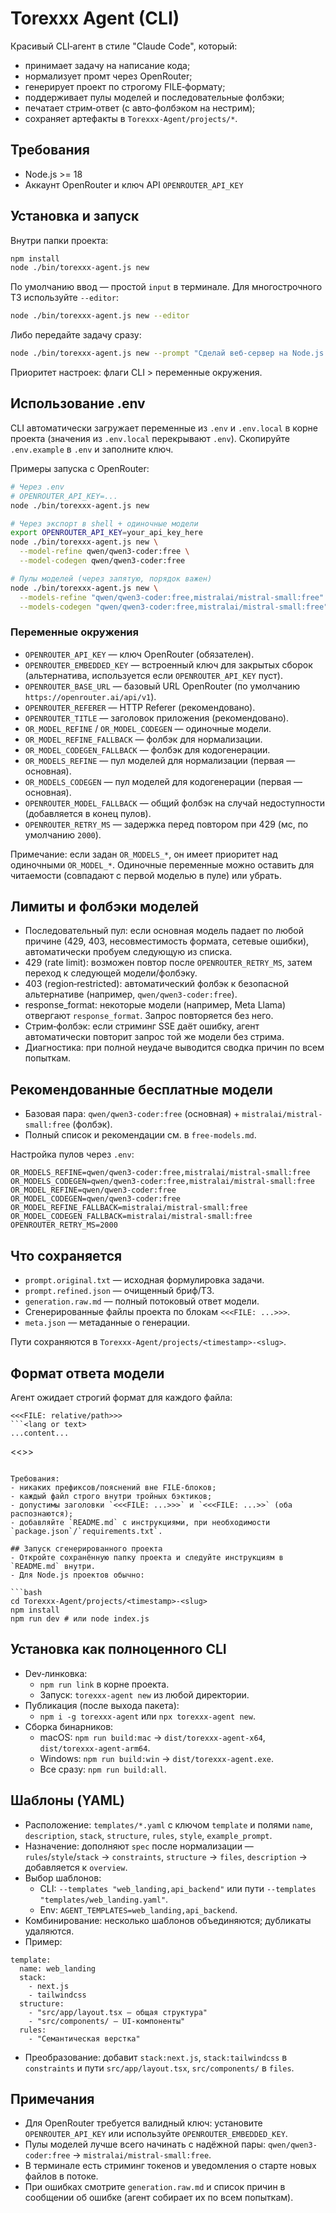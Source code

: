 # Torexxx Agent (CLI)

Красивый CLI‑агент в стиле "Claude Code", который:
- принимает задачу на написание кода;
- нормализует промт через OpenRouter;
- генерирует проект по строгому FILE‑формату;
- поддерживает пулы моделей и последовательные фолбэки;
- печатает стрим‑ответ (с авто‑фолбэком на нестрим);
- сохраняет артефакты в `Torexxx-Agent/projects/*`.

## Требования
- Node.js >= 18
- Аккаунт OpenRouter и ключ API `OPENROUTER_API_KEY`

## Установка и запуск
Внутри папки проекта:

```bash
npm install
node ./bin/torexxx-agent.js new
```

По умолчанию ввод — простой `input` в терминале. Для многострочного ТЗ используйте `--editor`:

```bash
node ./bin/torexxx-agent.js new --editor
```

Либо передайте задачу сразу:

```bash
node ./bin/torexxx-agent.js new --prompt "Сделай веб‑сервер на Node.js с кнопкой и счётом кликов"
```

Приоритет настроек: флаги CLI > переменные окружения.

## Использование .env
CLI автоматически загружает переменные из `.env` и `.env.local` в корне проекта (значения из `.env.local` перекрывают `.env`). Скопируйте `.env.example` в `.env` и заполните ключ.

Примеры запуска с OpenRouter:

```bash
# Через .env
# OPENROUTER_API_KEY=...
node ./bin/torexxx-agent.js new

# Через экспорт в shell + одиночные модели
export OPENROUTER_API_KEY=your_api_key_here
node ./bin/torexxx-agent.js new \
  --model-refine qwen/qwen3-coder:free \
  --model-codegen qwen/qwen3-coder:free

# Пулы моделей (через запятую, порядок важен)
node ./bin/torexxx-agent.js new \
  --models-refine "qwen/qwen3-coder:free,mistralai/mistral-small:free" \
  --models-codegen "qwen/qwen3-coder:free,mistralai/mistral-small:free"
```

### Переменные окружения
- `OPENROUTER_API_KEY` — ключ OpenRouter (обязателен).
- `OPENROUTER_EMBEDDED_KEY` — встроенный ключ для закрытых сборок (альтернатива, используется если `OPENROUTER_API_KEY` пуст).
- `OPENROUTER_BASE_URL` — базовый URL OpenRouter (по умолчанию `https://openrouter.ai/api/v1`).
- `OPENROUTER_REFERER` — HTTP Referer (рекомендовано).
- `OPENROUTER_TITLE` — заголовок приложения (рекомендовано).
- `OR_MODEL_REFINE` / `OR_MODEL_CODEGEN` — одиночные модели.
- `OR_MODEL_REFINE_FALLBACK` — фолбэк для нормализации.
- `OR_MODEL_CODEGEN_FALLBACK` — фолбэк для кодогенерации.
- `OR_MODELS_REFINE` — пул моделей для нормализации (первая — основная).
- `OR_MODELS_CODEGEN` — пул моделей для кодогенерации (первая — основная).
- `OPENROUTER_MODEL_FALLBACK` — общий фолбэк на случай недоступности (добавляется в конец пулов).
- `OPENROUTER_RETRY_MS` — задержка перед повтором при 429 (мс, по умолчанию `2000`).

Примечание: если задан `OR_MODELS_*`, он имеет приоритет над одиночными `OR_MODEL_*`. Одиночные переменные можно оставить для читаемости (совпадают с первой моделью в пуле) или убрать.

## Лимиты и фолбэки моделей
- Последовательный пул: если основная модель падает по любой причине (429, 403, несовместимость формата, сетевые ошибки), автоматически пробуем следующую из списка.
- 429 (rate limit): возможен повтор после `OPENROUTER_RETRY_MS`, затем переход к следующей модели/фолбэку.
- 403 (region‑restricted): автоматический фолбэк к безопасной альтернативе (например, `qwen/qwen3-coder:free`).
- response_format: некоторые модели (например, Meta Llama) отвергают `response_format`. Запрос повторяется без него.
- Стрим‑фолбэк: если стриминг SSE даёт ошибку, агент автоматически повторит запрос той же модели без стрима.
- Диагностика: при полной неудаче выводится сводка причин по всем попыткам.

## Рекомендованные бесплатные модели
- Базовая пара: `qwen/qwen3-coder:free` (основная) + `mistralai/mistral-small:free` (фолбэк).
- Полный список и рекомендации см. в `free-models.md`.

Настройка пулов через `.env`:

```env
OR_MODELS_REFINE=qwen/qwen3-coder:free,mistralai/mistral-small:free
OR_MODELS_CODEGEN=qwen/qwen3-coder:free,mistralai/mistral-small:free
OR_MODEL_REFINE=qwen/qwen3-coder:free
OR_MODEL_CODEGEN=qwen/qwen3-coder:free
OR_MODEL_REFINE_FALLBACK=mistralai/mistral-small:free
OR_MODEL_CODEGEN_FALLBACK=mistralai/mistral-small:free
OPENROUTER_RETRY_MS=2000
```

## Что сохраняется
- `prompt.original.txt` — исходная формулировка задачи.
- `prompt.refined.json` — очищенный бриф/ТЗ.
- `generation.raw.md` — полный потоковый ответ модели.
- Сгенерированные файлы проекта по блокам `<<<FILE: ...>>>`.
- `meta.json` — метаданные о генерации.

Пути сохраняются в `Torexxx-Agent/projects/<timestamp>-<slug>`.

## Формат ответа модели
Агент ожидает строгий формат для каждого файла:

```
<<<FILE: relative/path>>>
```<lang or text>
...content...
```
<<<END FILE>>>
```

Требования:
- никаких префиксов/пояснений вне FILE‑блоков;
- каждый файл строго внутри тройных бэктиков;
- допустимы заголовки `<<<FILE: ...>>>` и `<<<FILE: ...>>` (оба распознаются);
- добавляйте `README.md` с инструкциями, при необходимости `package.json`/`requirements.txt`.

## Запуск сгенерированного проекта
- Откройте сохранённую папку проекта и следуйте инструкциям в `README.md` внутри.
- Для Node.js проектов обычно:

```bash
cd Torexxx-Agent/projects/<timestamp>-<slug>
npm install
npm run dev # или node index.js
```

## Установка как полноценного CLI
- Dev‑линковка:
  - `npm run link` в корне проекта.
  - Запуск: `torexxx-agent new` из любой директории.
- Публикация (после выхода пакета):
  - `npm i -g torexxx-agent` или `npx torexxx-agent new`.
- Сборка бинарников:
  - macOS: `npm run build:mac` → `dist/torexxx-agent-x64`, `dist/torexxx-agent-arm64`.
  - Windows: `npm run build:win` → `dist/torexxx-agent.exe`.
  - Все сразу: `npm run build:all`.

## Шаблоны (YAML)
- Расположение: `templates/*.yaml` с ключом `template` и полями `name`, `description`, `stack`, `structure`, `rules`, `style`, `example_prompt`.
- Назначение: дополняют `spec` после нормализации — `rules`/`style`/`stack` → `constraints`, `structure` → `files`, `description` → добавляется к `overview`.
- Выбор шаблонов:
  - CLI: `--templates "web_landing,api_backend"` или пути `--templates "templates/web_landing.yaml"`.
  - Env: `AGENT_TEMPLATES=web_landing,api_backend`.
- Комбинирование: несколько шаблонов объединяются; дубликаты удаляются.
- Пример:
```
template:
  name: web_landing
  stack:
    - next.js
    - tailwindcss
  structure:
    - "src/app/layout.tsx — общая структура"
    - "src/components/ — UI-компоненты"
  rules:
    - "Семантическая верстка"
```
- Преобразование: добавит `stack:next.js`, `stack:tailwindcss` в `constraints` и пути `src/app/layout.tsx`, `src/components/` в `files`.

## Примечания
- Для OpenRouter требуется валидный ключ: установите `OPENROUTER_API_KEY` или используйте `OPENROUTER_EMBEDDED_KEY`.
- Пулы моделей лучше всего начинать с надёжной пары: `qwen/qwen3-coder:free` → `mistralai/mistral-small:free`.
- В терминале есть стриминг токенов и уведомления о старте новых файлов в потоке.
- При ошибках смотрите `generation.raw.md` и список причин в сообщении об ошибке (агент собирает их по всем попыткам).
